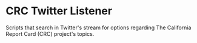 # CRC Twitter Listener
Scripts that search in Twitter's stream for options regarding The California Report Card (CRC) project's topics.
